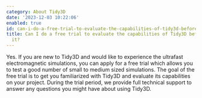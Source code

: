 ```yaml
---
category: About Tidy3D
date: '2023-12-03 10:22:06'
enabled: true
id: can-i-do-a-free-trial-to-evaluate-the-capabilities-of-tidy3d-before-purchasing-it
title: Can I do a free trial to evaluate the capabilities of Tidy3D before purchasing
  it?
---
```


Yes. If you are new to Tidy3D and would like to experience the ultrafast electromagnetic simulations, you can apply for a free trial which allows you to test a good number of small to medium sized simulations. The goal of the free trial is to get you familiarized with Tidy3D and evaluate its capabilities on your project. During the trial period, we provide full technical support to answer any questions you might have about using Tidy3D.
